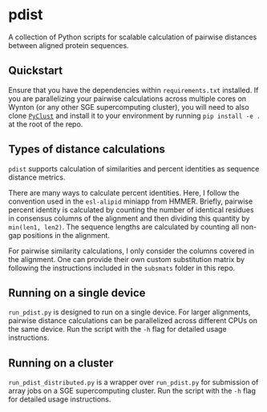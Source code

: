 # pdist

A collection of Python scripts for scalable calculation of pairwise distances between aligned protein sequences. 

## Quickstart

Ensure that you have the dependencies within `requirements.txt` installed. If you are parallelizing your pairwise calculations across multiple cores on Wynton (or any other SGE supercomputing cluster), you will need to also clone [`PyClust`](https://github.com/jzhang1198/PyClust) and install it to your environment by running `pip install -e .` at the root of the repo.

## Types of distance calculations
`pdist` supports calculation of similarities and percent identities as sequence distance metrics. 

There are many ways to calculate percent identities. Here, I follow the convention used in the `esl-alipid` miniapp from HMMER. Briefly, pairwise percent identity is calculated by counting the number of identical residues in consensus columns of the alignment and then dividing this quantity by `min(len1, len2)`. The sequence lengths are calculated by counting all non-gap positions in the alignment.

For pairwise similarity calculations, I only consider the columns covered in the alignment. One can provide their own custom substitution matrix by following the instructions included in the `subsmats` folder in this repo.

## Running on a single device

`run_pdist.py` is designed to run on a single device. For larger alignments, pairwise distance calculations can be parallelized across different CPUs on the same device. Run the script with the `-h` flag for detailed usage instructions.

## Running on a cluster

`run_pdist_distributed.py` is a wrapper over `run_pdist.py` for submission of array jobs on a SGE supercomputing cluster. Run the script with the `-h` flag for detailed usage instructions.